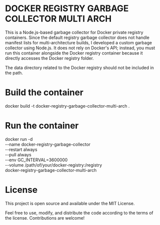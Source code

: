 # DOCKER REGISTRY GARBAGE COLLECTOR MULTI ARCH
This is a Node.js-based garbage collector for Docker private registry containers. Since the default registry garbage collector does not handle manifest lists for multi-architecture builds, I developed a custom garbage collector using Node.js. It does not rely on Docker's API; instead, you must run this container alongside the Docker registry container because it directly accesses the Docker registry folder.

The data directory related to the Docker registry should not be included in the path.

# Build the container
docker build -t docker-registry-garbage-collector-multi-arch .

# Run the container
docker run -d \
  --name docker-registry-garbage-collector \
  --restart always \
  --pull always \
  --env GC_INTERVAL=3600000 \
  --volume /path/of/your/docker-registry:/registry \
  docker-registry-garbage-collector-multi-arch

# License
This project is open source and available under the MIT License.

Feel free to use, modify, and distribute the code according to the terms of the license. Contributions are welcome!